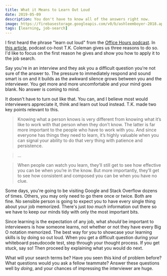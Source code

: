 ```yaml
---
title: What it Means to Learn Out Loud
date: 2019-05-09
description: You don't have to know all of the answers right now.
image: https://firebasestorage.googleapis.com/v0/b/ashleemboyer-2018.appspot.com/o/images%2Floud.jpg?alt=media&token=f2357842-5db0-444d-9991-82a46115b752
tags: [learning, job-search]
---
```


I first heard the phrase "learn out loud" from the [Office Hours podcast](https://discoverpraxis.com/office-hours/). In [this article](https://discoverpraxis.com/3-reasons-learn-loud/), podcast co-host T.K. Coleman gives us three reasons to do so. I'd like to focus on the first reason he gives and show you how to apply it to the job search.

Say you're in an interview and they ask you a difficult question you're not sure of the answer to. The pressure to immediately respond and sound smart is on and it builds as the awkward silence grows between you and the interviewer. You get more and more uncomfortable and your mind goes blank. No answer is coming to mind.

It doesn't have to turn out like that. You can, and I believe most would interviewers appreciate it, think and learn out loud instead. T.K. made two key points relevant to this.

> Knowing what a person knows is very different from knowing what it’s like to work with that person when they don’t know. The latter is far more important to the people who have to work with you. And since everyone has things they need to learn, it’s highly valuable when you can signal your ability to do that very thing with patience and persistence.

> ...

> When people can watch you learn, they’ll still get to see how effective you can be when you’re in the know. But more importantly, they’ll get to see how consistent and composed you can be when you have no clue.

Some days, you're going to be visiting Google and Stack Overflow dozens of times. Others, you may only need to go there once or twice. Both are fine. No sensible person is going to expect you to have every single thing about your job memorized. There's just _too much_ information out there so we have to keep our minds tidy with only the most important bits.

Since learning is the expectation of any job, what _should_ be important to interviewers is how someone learns, not whether or not they have every Big O notation memorized. The best way for you to showcase your learning skills is by doing so out loud. When you get a difficult question during your whiteboard pseudocode test, step through your thought process. If you get stuck, say so! Then proceed by explaining what you would do next.

What will your search terms be? Have you seen this kind of problem before? What questions would you ask a fellow teammate? Answer these questions well by _doing_, and your chances of impressing the interviewer are huge.
